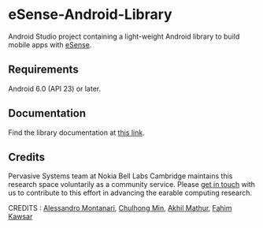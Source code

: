 # eSense-Android-Library
Android Studio project containing a light-weight Android library to build mobile apps with [eSense](esense.io).

## Requirements
Android 6.0 (API 23) or later.

## Documentation
Find the library documentation at [this link](http://www.esense.io/share/eSense-Android-Library.pdf).

## Credits
Pervasive Systems team at Nokia Bell Labs Cambridge maintains this research space voluntarily as a community service. Please [get in touch](mailto:info@esense.io) with us to contribute to this effort in advancing the earable computing research.

CREDITS : [Alessandro Montanari](https://www.cl.cam.ac.uk/~am2266/), [Chulhong Min](http://chulhongmin.com/), [Akhil Mathur](https://akhilmathurs.github.io/), [Fahim Kawsar](http://www.fahim-kawsar.net/)
